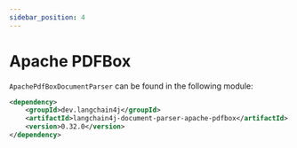 ```yaml
---
sidebar_position: 4
---
```


# Apache PDFBox

`ApachePdfBoxDocumentParser` can be found in the following module:
```xml
<dependency>
    <groupId>dev.langchain4j</groupId>
    <artifactId>langchain4j-document-parser-apache-pdfbox</artifactId>
    <version>0.32.0</version>
</dependency>
```